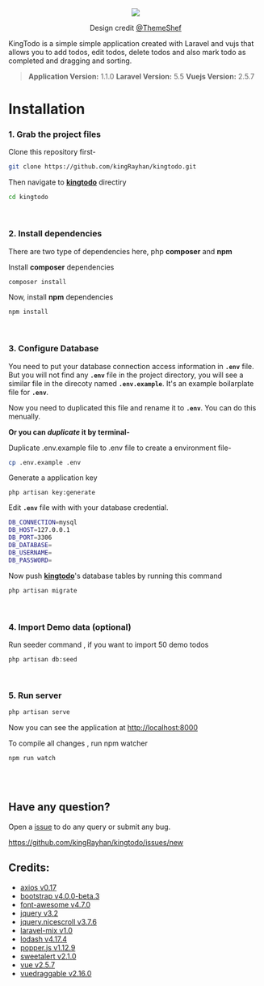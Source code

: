 
<div align="center">
  <img src="https://j.gifs.com/6RMq59.gif">
 <p>Design credit <a href="https://github.com/themeshef">@ThemeShef<a/></p>
</div>

KingTodo is a simple simple application created with Laravel and vujs that allows you to add todos, edit todos, delete todos and also mark todo as completed and dragging and sorting.

> **Application Version:** 1.1.0 
> **Laravel Version:** 5.5 
> **Vuejs Version:** 2.5.7


# Installation

### 1. Grab the project files

Clone this repository first-
```bash
git clone https://github.com/kingRayhan/kingtodo.git
```

Then navigate to **[kingtodo][kingtodourl]** directiry
```bash
cd kingtodo
```
<br/>

### 2. Install dependencies
There are two type of dependencies here, php **composer** and **npm**

Install **composer** dependencies

```bash
composer install
```

Now, install **npm** dependencies
```php
npm install
``` 
<br/>

### 3. Configure Database
You need to put your database connection access information in **`.env`**   file. But you will not find any **`.env`** file in the project directory, you will see a similar file in the direcoty named **`.env.example`**. It's an example boilarplate file for **`.env`**.

Now you need to duplicated this file and rename it to **`.env`**. You can do this menually. 

**Or you can *duplicate* it by terminal-**

Duplicate .env.example file to .env file to create a environment file-
```bash
cp .env.example .env
```
Generate a application key
```
php artisan key:generate
```
Edit **`.env`** file with with your database credential.
```bash
DB_CONNECTION=mysql
DB_HOST=127.0.0.1
DB_PORT=3306
DB_DATABASE=
DB_USERNAME=
DB_PASSWORD=
```

Now push **[kingtodo][kingtodourl]**'s database tables by running this command
```bash
php artisan migrate
```

<br/>

### 4. Import Demo data (optional)

Run seeder command , if you want to import 50 demo todos
```data
php artisan db:seed
```
<br/>

### 5. Run server
```bash
php artisan serve
```
Now you can see the application at [http://localhost:8000](http://localhost:8000/)

To compile all changes , run npm watcher
```
npm run watch
```

<br>
<br>


## Have any question?
Open a [issue][issue] to do any query or submit any bug.

https://github.com/kingRayhan/kingtodo/issues/new



## Credits:
+ [axios v0.17](https://github.com/axios/axios)
+ [bootstrap v4.0.0-beta.3](https://getbootstrap.com/)
+ [font-awesome v4.7.0](http://fontawesome.io/icons/)
+ [jquery v3.2](https://jquery.com/)
+ [jquery.nicescroll v3.7.6](https://github.com/inuyaksa/jquery.nicescroll)
+ [laravel-mix v1.0](https://github.com/JeffreyWay/laravel-mix)
+ [lodash v4.17.4](https://lodash.com)
+ [popper.js v1.12.9](https://popper.js.org)
+ [sweetalert v2.1.0](https://sweetalert.js.org)
+ [vue v2.5.7](https://vuejs.org)
+ [vuedraggable v2.16.0](https://github.com/SortableJS/Vue.Draggable)


[kingtodourl]: https://github.com/kingRayhan/kingtodo "King Todo Repository"
[issue]: https://github.com/kingRayhan/kingtodo/issues/new "Create new issue"
